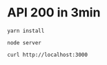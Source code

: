 # API 200 in 3min

```shell
yarn install
```

```shell
node server
```

```shell
curl http://localhost:3000
```
